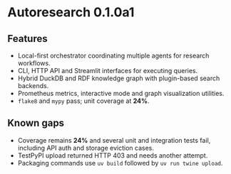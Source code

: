 # Autoresearch 0.1.0a1

## Features

- Local-first orchestrator coordinating multiple agents for research workflows.
- CLI, HTTP API and Streamlit interfaces for executing queries.
- Hybrid DuckDB and RDF knowledge graph with plugin-based search backends.
- Prometheus metrics, interactive mode and graph visualization utilities.
- `flake8` and `mypy` pass; unit coverage at **24%**.

## Known gaps

- Coverage remains **24%** and several unit and integration tests fail,
  including API auth and storage eviction cases.
- TestPyPI upload returned HTTP 403 and needs another attempt.
- Packaging commands use `uv build` followed by `uv run twine upload`.
